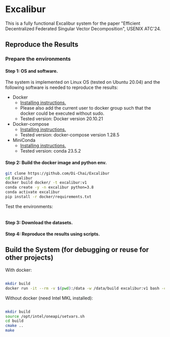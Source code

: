 # Excalibur

This is a fully functional Excalibur system for the paper "Efficient Decentralized Federated Singular Vector Decomposition", USENIX ATC'24.

## Reproduce the Results

### Prepare the environments

#### Step 1: OS and software.

The system is implemented on Linux OS (tested on Ubuntu 20.04) and the following software is needed to reproduce the results:

- Docker
  - [Installing instructions.](https://docs.docker.com/engine/install/ubuntu/)
  - Please also add the current user to docker group such that the docker could be executed without sudo. 
  - Tested version: Docker version 20.10.21
- Docker-compose
  - [Installing instructions.](https://docs.docker.com/compose/install/linux/)
  - Tested version: docker-compose version 1.28.5
- MiniConda
  - [Installing instructions.](https://docs.anaconda.com/free/miniconda/miniconda-install/)
  - Tested version: conda 23.5.2

#### Step 2: Build the docker image and python env.

```bash
git clone https://github.com/Di-Chai/Excalibur
cd Excalibur
docker build docker/ -t excalibur:v1
conda create -y -n excalibur python=3.8
conda activate excalibur
pip install -r docker/requirements.txt
```

Test the environments:

```bash

```

#### Step 3: Download the datasets.



#### Step 4: Reproduce the results using scripts.



## Build the System (for debugging or reuse for other projects)

With docker:

```bash

mkdir build
docker run -it --rm -v $(pwd):/data -w /data/build excalibur:v1 bash -c "cmake .. && make"

```

Without docker (need Intel MKL installed):

```bash

mkdir build
source /opt/intel/oneapi/setvars.sh
cd build
cmake ..
make

```
